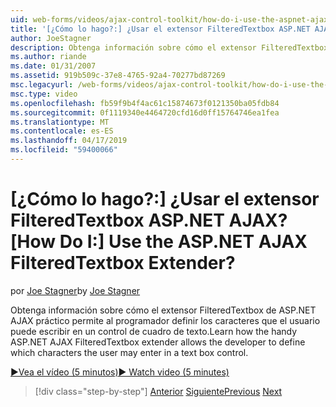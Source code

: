 ```yaml
---
uid: web-forms/videos/ajax-control-toolkit/how-do-i-use-the-aspnet-ajax-filteredtextbox-extender
title: '[¿Cómo lo hago?:] ¿Usar el extensor FilteredTextbox ASP.NET AJAX? | Microsoft Docs'
author: JoeStagner
description: Obtenga información sobre cómo el extensor FilteredTextbox de ASP.NET AJAX práctico permite al programador definir los caracteres que el usuario puede escribir en un control de cuadro de texto.
ms.author: riande
ms.date: 01/31/2007
ms.assetid: 919b509c-37e8-4765-92a4-70277bd87269
msc.legacyurl: /web-forms/videos/ajax-control-toolkit/how-do-i-use-the-aspnet-ajax-filteredtextbox-extender
msc.type: video
ms.openlocfilehash: fb59f9b4f4ac61c15874673f0121350ba05fdb84
ms.sourcegitcommit: 0f1119340e4464720cfd16d0ff15764746ea1fea
ms.translationtype: MT
ms.contentlocale: es-ES
ms.lasthandoff: 04/17/2019
ms.locfileid: "59400066"
---
```

# <a name="how-do-i-use-the-aspnet-ajax-filteredtextbox-extender"></a><span data-ttu-id="a7ac8-104">[¿Cómo lo hago?:] ¿Usar el extensor FilteredTextbox ASP.NET AJAX?</span><span class="sxs-lookup"><span data-stu-id="a7ac8-104">[How Do I:] Use the ASP.NET AJAX FilteredTextbox Extender?</span></span>

<span data-ttu-id="a7ac8-105">por [Joe Stagner](https://github.com/JoeStagner)</span><span class="sxs-lookup"><span data-stu-id="a7ac8-105">by [Joe Stagner](https://github.com/JoeStagner)</span></span>

<span data-ttu-id="a7ac8-106">Obtenga información sobre cómo el extensor FilteredTextbox de ASP.NET AJAX práctico permite al programador definir los caracteres que el usuario puede escribir en un control de cuadro de texto.</span><span class="sxs-lookup"><span data-stu-id="a7ac8-106">Learn how the handy ASP.NET AJAX FilteredTextbox extender allows the developer to define which characters the user may enter in a text box control.</span></span>

[<span data-ttu-id="a7ac8-107">&#9654;Vea el vídeo (5 minutos)</span><span class="sxs-lookup"><span data-stu-id="a7ac8-107">&#9654; Watch video (5 minutes)</span></span>](https://channel9.msdn.com/Blogs/ASP-NET-Site-Videos/how-do-i-use-the-aspnet-ajax-filteredtextbox-extender)

> [!div class="step-by-step"]
> <span data-ttu-id="a7ac8-108">[Anterior](how-do-i-use-the-aspnet-ajax-dynamicpopulate-extender.md)
> [Siguiente](how-do-i-use-the-aspnet-ajax-hovermenu-extender.md)</span><span class="sxs-lookup"><span data-stu-id="a7ac8-108">[Previous](how-do-i-use-the-aspnet-ajax-dynamicpopulate-extender.md)
[Next](how-do-i-use-the-aspnet-ajax-hovermenu-extender.md)</span></span>
